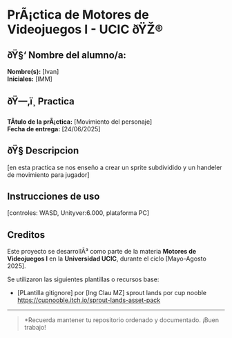 # PrÃ¡ctica de Motores de Videojuegos I - UCIC ðŸŽ®

## ðŸ§‘ Nombre del alumno/a:
**Nombre(s):** [Ivan]  
**Iniciales:** [IMM]

## ðŸ—‚ï¸ Practica #
**TÃ­tulo de la prÃ¡ctica:** [Movimiento del personaje]  
**Fecha de entrega:** [24/06/2025]

## ðŸ§  Descripcion
[en esta practica se nos enseño a crear un sprite subdividido y un handeler de movimiento para jugador]

## Instrucciones de uso
[controles: WASD, Unityver:6.000, plataforma PC]


##
## Creditos
Este proyecto se desarrollÃ³ como parte de la materia **Motores de Videojuegos I** en la **Universidad UCIC**, durante el ciclo [Mayo-Agosto 2025].

Se utilizaron las siguientes plantillas o recursos base:
- [PLantilla gitignore] por [Ing Clau MZ]
sprout lands por cup nooble https://cupnooble.itch.io/sprout-lands-asset-pack 


---

> *Recuerda mantener tu repositorio ordenado y documentado. ¡Buen trabajo! 